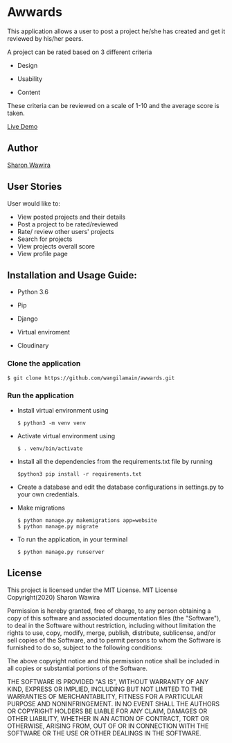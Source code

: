 # Awwards

This application allows a user to post a project he/she has created and get it reviewed by his/her peers.

A project can be rated based on 3 different criteria

- Design

- Usability

- Content

These criteria can be reviewed on a scale of 1-10 and the average score is taken.

[Live Demo]()

## Author
[Sharon Wawira](https://github.com/wangilamain)

## User Stories
User would like to:

- View posted projects and their details
- Post a project to be rated/reviewed
- Rate/ review other users' projects
- Search for projects 
- View projects overall score
- View profile page

## Installation and Usage Guide:
- Python 3.6

- Pip

- Django

- Virtual enviroment

- Cloudinary

### Clone the application 
    $ git clone https://github.com/wangilamain/awwards.git
    

### Run the application
- Install virtual environment using 

      $ python3 -m venv venv

- Activate virtual environment using 

      $ . venv/bin/activate

- Install all the dependencies from the requirements.txt file by running 

      $python3 pip install -r requirements.txt

- Create a database and edit the database configurations in settings.py to your own credentials.

- Make migrations

      $ python manage.py makemigrations app=website
      $ python manage.py migrate 
    
- To run the application, in your terminal

      $ python manage.py runserver

## License
This project is licensed under the MIT License.
MIT License
Copyright(2020) Sharon Wawira

Permission is hereby granted, free of charge, to any person obtaining a copy
of this software and associated documentation files (the "Software"), to deal
in the Software without restriction, including without limitation the rights
to use, copy, modify, merge, publish, distribute, sublicense, and/or sell
copies of the Software, and to permit persons to whom the Software is
furnished to do so, subject to the following conditions:

The above copyright notice and this permission notice shall be included in all
copies or substantial portions of the Software.

THE SOFTWARE IS PROVIDED "AS IS", WITHOUT WARRANTY OF ANY KIND, EXPRESS OR
IMPLIED, INCLUDING BUT NOT LIMITED TO THE WARRANTIES OF MERCHANTABILITY,
FITNESS FOR A PARTICULAR PURPOSE AND NONINFRINGEMENT. IN NO EVENT SHALL THE
AUTHORS OR COPYRIGHT HOLDERS BE LIABLE FOR ANY CLAIM, DAMAGES OR OTHER
LIABILITY, WHETHER IN AN ACTION OF CONTRACT, TORT OR OTHERWISE, ARISING FROM,
OUT OF OR IN CONNECTION WITH THE SOFTWARE OR THE USE OR OTHER DEALINGS IN THE
SOFTWARE.


